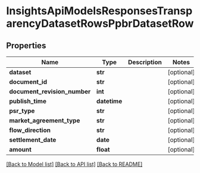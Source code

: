 # InsightsApiModelsResponsesTransparencyDatasetRowsPpbrDatasetRow

## Properties
Name | Type | Description | Notes
------------ | ------------- | ------------- | -------------
**dataset** | **str** |  | [optional] 
**document_id** | **str** |  | [optional] 
**document_revision_number** | **int** |  | [optional] 
**publish_time** | **datetime** |  | [optional] 
**psr_type** | **str** |  | [optional] 
**market_agreement_type** | **str** |  | [optional] 
**flow_direction** | **str** |  | [optional] 
**settlement_date** | **date** |  | [optional] 
**amount** | **float** |  | [optional] 

[[Back to Model list]](../README.md#documentation-for-models) [[Back to API list]](../README.md#documentation-for-api-endpoints) [[Back to README]](../README.md)

